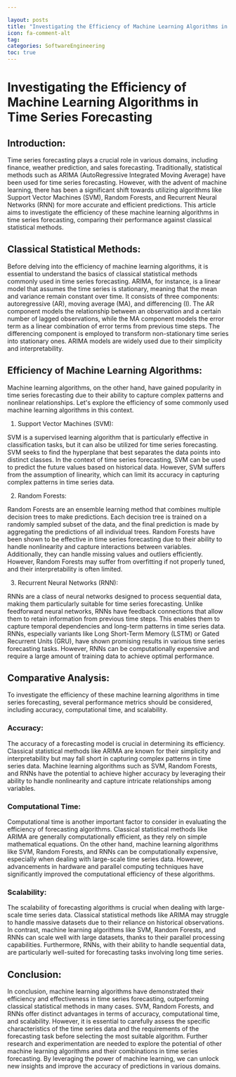 ```yaml
---

layout: posts
title: "Investigating the Efficiency of Machine Learning Algorithms in Time Series Forecasting"
icon: fa-comment-alt
tag:
categories: SoftwareEngineering
toc: true
---
```




# Investigating the Efficiency of Machine Learning Algorithms in Time Series Forecasting

## Introduction:

Time series forecasting plays a crucial role in various domains, including finance, weather prediction, and sales forecasting. Traditionally, statistical methods such as ARIMA (AutoRegressive Integrated Moving Average) have been used for time series forecasting. However, with the advent of machine learning, there has been a significant shift towards utilizing algorithms like Support Vector Machines (SVM), Random Forests, and Recurrent Neural Networks (RNN) for more accurate and efficient predictions. This article aims to investigate the efficiency of these machine learning algorithms in time series forecasting, comparing their performance against classical statistical methods.

## Classical Statistical Methods:

Before delving into the efficiency of machine learning algorithms, it is essential to understand the basics of classical statistical methods commonly used in time series forecasting. ARIMA, for instance, is a linear model that assumes the time series is stationary, meaning that the mean and variance remain constant over time. It consists of three components: autoregressive (AR), moving average (MA), and differencing (I). The AR component models the relationship between an observation and a certain number of lagged observations, while the MA component models the error term as a linear combination of error terms from previous time steps. The differencing component is employed to transform non-stationary time series into stationary ones. ARIMA models are widely used due to their simplicity and interpretability.

## Efficiency of Machine Learning Algorithms:

Machine learning algorithms, on the other hand, have gained popularity in time series forecasting due to their ability to capture complex patterns and nonlinear relationships. Let's explore the efficiency of some commonly used machine learning algorithms in this context.

1. Support Vector Machines (SVM):

SVM is a supervised learning algorithm that is particularly effective in classification tasks, but it can also be utilized for time series forecasting. SVM seeks to find the hyperplane that best separates the data points into distinct classes. In the context of time series forecasting, SVM can be used to predict the future values based on historical data. However, SVM suffers from the assumption of linearity, which can limit its accuracy in capturing complex patterns in time series data.

2. Random Forests:

Random Forests are an ensemble learning method that combines multiple decision trees to make predictions. Each decision tree is trained on a randomly sampled subset of the data, and the final prediction is made by aggregating the predictions of all individual trees. Random Forests have been shown to be effective in time series forecasting due to their ability to handle nonlinearity and capture interactions between variables. Additionally, they can handle missing values and outliers efficiently. However, Random Forests may suffer from overfitting if not properly tuned, and their interpretability is often limited.

3. Recurrent Neural Networks (RNN):

RNNs are a class of neural networks designed to process sequential data, making them particularly suitable for time series forecasting. Unlike feedforward neural networks, RNNs have feedback connections that allow them to retain information from previous time steps. This enables them to capture temporal dependencies and long-term patterns in time series data. RNNs, especially variants like Long Short-Term Memory (LSTM) or Gated Recurrent Units (GRU), have shown promising results in various time series forecasting tasks. However, RNNs can be computationally expensive and require a large amount of training data to achieve optimal performance.

## Comparative Analysis:

To investigate the efficiency of these machine learning algorithms in time series forecasting, several performance metrics should be considered, including accuracy, computational time, and scalability.

### Accuracy: 
The accuracy of a forecasting model is crucial in determining its efficiency. Classical statistical methods like ARIMA are known for their simplicity and interpretability but may fall short in capturing complex patterns in time series data. Machine learning algorithms such as SVM, Random Forests, and RNNs have the potential to achieve higher accuracy by leveraging their ability to handle nonlinearity and capture intricate relationships among variables.

### Computational Time: 
Computational time is another important factor to consider in evaluating the efficiency of forecasting algorithms. Classical statistical methods like ARIMA are generally computationally efficient, as they rely on simple mathematical equations. On the other hand, machine learning algorithms like SVM, Random Forests, and RNNs can be computationally expensive, especially when dealing with large-scale time series data. However, advancements in hardware and parallel computing techniques have significantly improved the computational efficiency of these algorithms.

### Scalability: 
The scalability of forecasting algorithms is crucial when dealing with large-scale time series data. Classical statistical methods like ARIMA may struggle to handle massive datasets due to their reliance on historical observations. In contrast, machine learning algorithms like SVM, Random Forests, and RNNs can scale well with large datasets, thanks to their parallel processing capabilities. Furthermore, RNNs, with their ability to handle sequential data, are particularly well-suited for forecasting tasks involving long time series.

## Conclusion:

In conclusion, machine learning algorithms have demonstrated their efficiency and effectiveness in time series forecasting, outperforming classical statistical methods in many cases. SVM, Random Forests, and RNNs offer distinct advantages in terms of accuracy, computational time, and scalability. However, it is essential to carefully assess the specific characteristics of the time series data and the requirements of the forecasting task before selecting the most suitable algorithm. Further research and experimentation are needed to explore the potential of other machine learning algorithms and their combinations in time series forecasting. By leveraging the power of machine learning, we can unlock new insights and improve the accuracy of predictions in various domains.